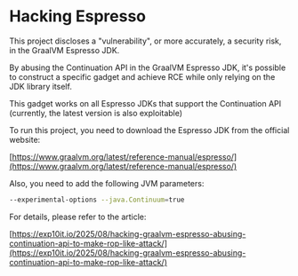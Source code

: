 # Hacking Espresso

This project discloses a "vulnerability", or more accurately, a security risk, in the GraalVM Espresso JDK.

By abusing the Continuation API in the GraalVM Espresso JDK, it's possible to construct a specific gadget and achieve RCE while only relying on the JDK library itself.

This gadget works on all Espresso JDKs that support the Continuation API (currently, the latest version is also exploitable)

To run this project, you need to download the Espresso JDK from the official website:

[https://www.graalvm.org/latest/reference-manual/espresso/](https://www.graalvm.org/latest/reference-manual/espresso/)

Also, you need to add the following JVM parameters:

```bash
--experimental-options --java.Continuum=true
```

For details, please refer to the article:

[https://exp10it.io/2025/08/hacking-graalvm-espresso-abusing-continuation-api-to-make-rop-like-attack/](https://exp10it.io/2025/08/hacking-graalvm-espresso-abusing-continuation-api-to-make-rop-like-attack/)
